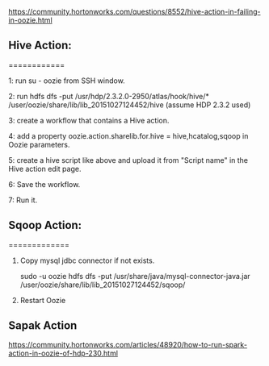 https://community.hortonworks.com/questions/8552/hive-action-in-failing-in-oozie.html

## Hive Action:
============

1: run su - oozie from SSH window.

2: run hdfs dfs -put /usr/hdp/2.3.2.0-2950/atlas/hook/hive/* /user/oozie/share/lib/lib_20151027124452/hive (assume HDP 2.3.2 used)

3: create a workflow that contains a Hive action.

4: add a property oozie.action.sharelib.for.hive = hive,hcatalog,sqoop in Oozie parameters.

5: create a hive script like above and upload it from "Script name" in the Hive action edit page.

6: Save the workflow.

7: Run it.

## Sqoop Action:
=============

1. Copy mysql jdbc connector if not exists.

   sudo -u oozie hdfs dfs -put /usr/share/java/mysql-connector-java.jar /user/oozie/share/lib/lib_20151027124452/sqoop/
   
2. Restart Oozie
   
## Sapak Action

https://community.hortonworks.com/articles/48920/how-to-run-spark-action-in-oozie-of-hdp-230.html






